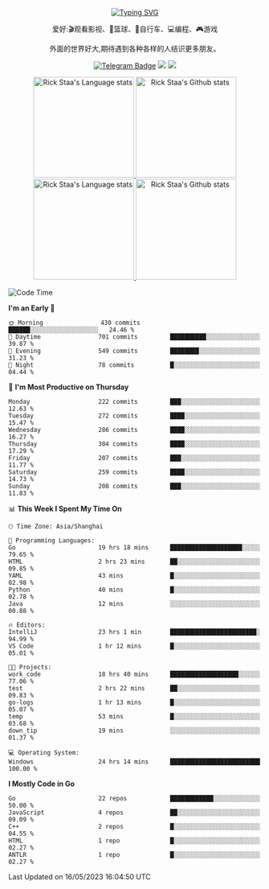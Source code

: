 <div align="center"> 

[![Typing SVG](https://readme-typing-svg.herokuapp.com?size=25&duration=2500&color=eeeeee&vCenter=true&width=200&height=40&lines=Hi+there+%F0%9F%91%8B%F0%9F%8F%BB;I'm+DanBai)](https://git.io/typing-svg)

爱好:🎬观看影视、🏀篮球、🚴自行车、💻编程、🎮游戏

外面的世界好大,期待遇到各种各样的人结识更多朋友。

[![Telegram Badge](https://img.shields.io/badge/-Telegram-blue?style=flat&logo=Telegram&logoColor=white)](https://t.me/danbai9420) 
[![](https://img.shields.io/badge/-Blog-brightgreen?style=flat&logo=Blogger&logoColor=white)](https://p00q.cn)
[![](https://img.shields.io/badge/-Email-red?style=flat&logo=Mail.Ru&logoColor=white)](mailto:danbai@88.com)
</div>

<!-- Light Mode -->
<div align="center"> 
<a href="https://github.com/anuraghazra/github-readme-stats#gh-light-mode-only">
<img height=200 src="https://github-readme-stats-git-master-rstaa-rickstaa.vercel.app/api/top-langs/?username=danbai225&layout=compact&langs_count=10&hide_border=1&role=OWNER,COLLABORATOR#gh-light-mode-only" alt="Rick Staa's Language stats" />
</a>
<a href="https://github.com/anuraghazra/github-readme-stats#gh-light-mode-only">
<img height=200 src="https://github-readme-stats-git-master-rstaa-rickstaa.vercel.app/api?username=danbai225&show_icons=true&count_private=true&line_height=28&hide_border=1&include_all_commits=true&card_width=450&role=OWNER,COLLABORATOR&exclude_repo=github-readme-stats#gh-light-mode-only" alt="Rick Staa's Github stats" />
</a>
</div>

<!-- Dark Mode -->
<div align="center"> 
<a href="https://github.com/anuraghazra/github-readme-stats#gh-dark-mode-only">
<img height=200 src="https://github-readme-stats-git-master-rstaa-rickstaa.vercel.app/api/top-langs/?username=danbai225&layout=compact&langs_count=10&hide_border=1&role=OWNER,COLLABORATOR&theme=github_dark#gh-dark-mode-only" alt="Rick Staa's Language stats" />
</a>
<a href="https://github.com/anuraghazra/github-readme-stats#gh-dark-mode-only">
<img height=200 src="https://github-readme-stats-git-master-rstaa-rickstaa.vercel.app/api?username=danbai225&show_icons=true&count_private=true&line_height=28&hide_border=1&include_all_commits=true&card_width=450&role=OWNER,COLLABORATOR&exclude_repo=github-readme-stats&theme=github_dark#gh-dark-mode-only" alt="Rick Staa's Github stats" />
</a>
</div>

<!--START_SECTION:waka-->
![Code Time](http://img.shields.io/badge/Code%20Time-303%20hrs%203%20mins-blue)

**I'm an Early 🐤** 

```text
🌞 Morning                430 commits         ██████░░░░░░░░░░░░░░░░░░░   24.46 % 
🌆 Daytime                701 commits         ██████████░░░░░░░░░░░░░░░   39.87 % 
🌃 Evening                549 commits         ████████░░░░░░░░░░░░░░░░░   31.23 % 
🌙 Night                  78 commits          █░░░░░░░░░░░░░░░░░░░░░░░░   04.44 % 
```
📅 **I'm Most Productive on Thursday** 

```text
Monday                   222 commits         ███░░░░░░░░░░░░░░░░░░░░░░   12.63 % 
Tuesday                  272 commits         ████░░░░░░░░░░░░░░░░░░░░░   15.47 % 
Wednesday                286 commits         ████░░░░░░░░░░░░░░░░░░░░░   16.27 % 
Thursday                 304 commits         ████░░░░░░░░░░░░░░░░░░░░░   17.29 % 
Friday                   207 commits         ███░░░░░░░░░░░░░░░░░░░░░░   11.77 % 
Saturday                 259 commits         ████░░░░░░░░░░░░░░░░░░░░░   14.73 % 
Sunday                   208 commits         ███░░░░░░░░░░░░░░░░░░░░░░   11.83 % 
```


📊 **This Week I Spent My Time On** 

```text
🕑︎ Time Zone: Asia/Shanghai

💬 Programming Languages: 
Go                       19 hrs 18 mins      ████████████████████░░░░░   79.65 % 
HTML                     2 hrs 23 mins       ██░░░░░░░░░░░░░░░░░░░░░░░   09.85 % 
YAML                     43 mins             █░░░░░░░░░░░░░░░░░░░░░░░░   02.98 % 
Python                   40 mins             █░░░░░░░░░░░░░░░░░░░░░░░░   02.78 % 
Java                     12 mins             ░░░░░░░░░░░░░░░░░░░░░░░░░   00.88 % 

🔥 Editors: 
IntelliJ                 23 hrs 1 min        ████████████████████████░   94.99 % 
VS Code                  1 hr 12 mins        █░░░░░░░░░░░░░░░░░░░░░░░░   05.01 % 

🐱‍💻 Projects: 
work_code                18 hrs 40 mins      ███████████████████░░░░░░   77.06 % 
test                     2 hrs 22 mins       ██░░░░░░░░░░░░░░░░░░░░░░░   09.83 % 
go-logs                  1 hr 13 mins        █░░░░░░░░░░░░░░░░░░░░░░░░   05.07 % 
temp                     53 mins             █░░░░░░░░░░░░░░░░░░░░░░░░   03.68 % 
down_tip                 19 mins             ░░░░░░░░░░░░░░░░░░░░░░░░░   01.37 % 

💻 Operating System: 
Windows                  24 hrs 14 mins      █████████████████████████   100.00 % 
```

**I Mostly Code in Go** 

```text
Go                       22 repos            ████████████░░░░░░░░░░░░░   50.00 % 
JavaScript               4 repos             ██░░░░░░░░░░░░░░░░░░░░░░░   09.09 % 
C++                      2 repos             █░░░░░░░░░░░░░░░░░░░░░░░░   04.55 % 
HTML                     1 repo              █░░░░░░░░░░░░░░░░░░░░░░░░   02.27 % 
ANTLR                    1 repo              █░░░░░░░░░░░░░░░░░░░░░░░░   02.27 % 
```




 Last Updated on 16/05/2023 16:04:50 UTC
<!--END_SECTION:waka-->
